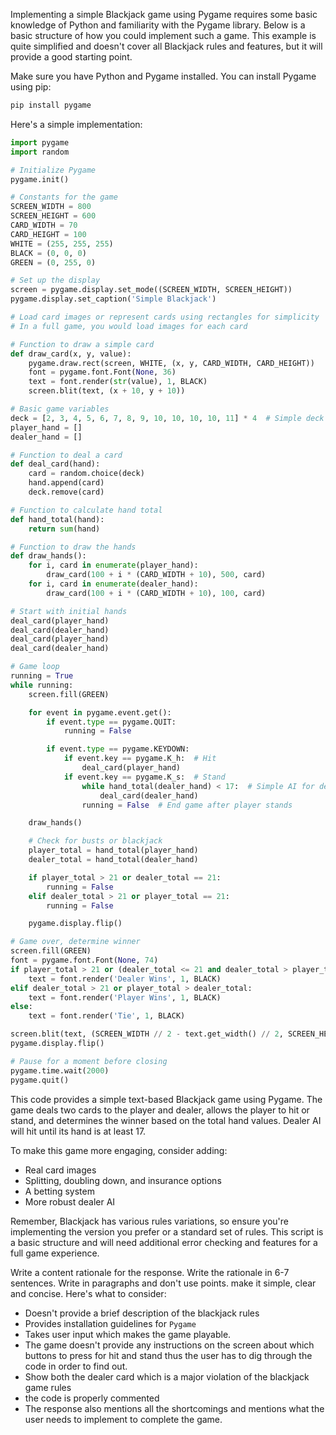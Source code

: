 Implementing a simple Blackjack game using Pygame requires some basic knowledge of Python and familiarity with the Pygame library. Below is a basic structure of how you could implement such a game. This example is quite simplified and doesn't cover all Blackjack rules and features, but it will provide a good starting point.

Make sure you have Python and Pygame installed. You can install Pygame using pip:

```bash
pip install pygame
```

Here's a simple implementation:

```python
import pygame
import random

# Initialize Pygame
pygame.init()

# Constants for the game
SCREEN_WIDTH = 800
SCREEN_HEIGHT = 600
CARD_WIDTH = 70
CARD_HEIGHT = 100
WHITE = (255, 255, 255)
BLACK = (0, 0, 0)
GREEN = (0, 255, 0)

# Set up the display
screen = pygame.display.set_mode((SCREEN_WIDTH, SCREEN_HEIGHT))
pygame.display.set_caption('Simple Blackjack')

# Load card images or represent cards using rectangles for simplicity
# In a full game, you would load images for each card

# Function to draw a simple card
def draw_card(x, y, value):
    pygame.draw.rect(screen, WHITE, (x, y, CARD_WIDTH, CARD_HEIGHT))
    font = pygame.font.Font(None, 36)
    text = font.render(str(value), 1, BLACK)
    screen.blit(text, (x + 10, y + 10))

# Basic game variables
deck = [2, 3, 4, 5, 6, 7, 8, 9, 10, 10, 10, 10, 11] * 4  # Simple deck
player_hand = []
dealer_hand = []

# Function to deal a card
def deal_card(hand):
    card = random.choice(deck)
    hand.append(card)
    deck.remove(card)

# Function to calculate hand total
def hand_total(hand):
    return sum(hand)

# Function to draw the hands
def draw_hands():
    for i, card in enumerate(player_hand):
        draw_card(100 + i * (CARD_WIDTH + 10), 500, card)
    for i, card in enumerate(dealer_hand):
        draw_card(100 + i * (CARD_WIDTH + 10), 100, card)

# Start with initial hands
deal_card(player_hand)
deal_card(dealer_hand)
deal_card(player_hand)
deal_card(dealer_hand)

# Game loop
running = True
while running:
    screen.fill(GREEN)

    for event in pygame.event.get():
        if event.type == pygame.QUIT:
            running = False

        if event.type == pygame.KEYDOWN:
            if event.key == pygame.K_h:  # Hit
                deal_card(player_hand)
            if event.key == pygame.K_s:  # Stand
                while hand_total(dealer_hand) < 17:  # Simple AI for dealer
                    deal_card(dealer_hand)
                running = False  # End game after player stands

    draw_hands()

    # Check for busts or blackjack
    player_total = hand_total(player_hand)
    dealer_total = hand_total(dealer_hand)

    if player_total > 21 or dealer_total == 21:
        running = False
    elif dealer_total > 21 or player_total == 21:
        running = False

    pygame.display.flip()

# Game over, determine winner
screen.fill(GREEN)
font = pygame.font.Font(None, 74)
if player_total > 21 or (dealer_total <= 21 and dealer_total > player_total):
    text = font.render('Dealer Wins', 1, BLACK)
elif dealer_total > 21 or player_total > dealer_total:
    text = font.render('Player Wins', 1, BLACK)
else:
    text = font.render('Tie', 1, BLACK)

screen.blit(text, (SCREEN_WIDTH // 2 - text.get_width() // 2, SCREEN_HEIGHT // 2 - text.get_height() // 2))
pygame.display.flip()

# Pause for a moment before closing
pygame.time.wait(2000)
pygame.quit()
```

This code provides a simple text-based Blackjack game using Pygame. The game deals two cards to the player and dealer, allows the player to hit or stand, and determines the winner based on the total hand values. Dealer AI will hit until its hand is at least 17.

To make this game more engaging, consider adding:

- Real card images
- Splitting, doubling down, and insurance options
- A betting system
- More robust dealer AI

Remember, Blackjack has various rules variations, so ensure you're implementing the version you prefer or a standard set of rules. This script is a basic structure and will need additional error checking and features for a full game experience.


Write a content rationale for the response. Write the rationale in 6-7 sentences. Write in paragraphs and don't use points. make it simple, clear and concise.
Here's what to consider:
- Doesn't provide a brief description of the blackjack rules
- Provides installation guidelines for `Pygame`
- Takes user input which makes the game playable.
- The game doesn't provide any instructions on the screen about which buttons to press for hit and stand thus the user has to dig through the code in order to find out.
- Show both the dealer card which is a major violation of the blackjack game rules
- the code is properly commented
-  The response also mentions all the shortcomings and mentions what the user needs to implement to complete the game.


